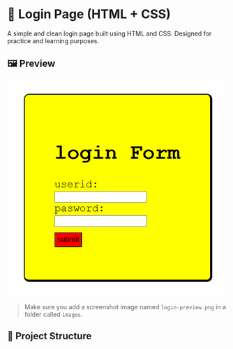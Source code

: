 # 🔐 Login Page (HTML + CSS)

A simple and clean login page built using HTML and CSS. Designed for practice and learning purposes.

## 🖼️ Preview

![Login Page Screenshot](images/login-preview.png)

> Make sure you add a screenshot image named `login-preview.png` in a folder called `images`.

## 📁 Project Structure